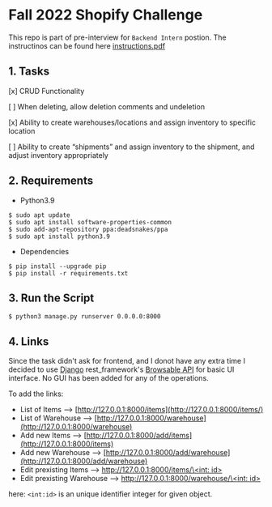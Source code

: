 # Fall 2022 Shopify Challenge 
This repo is part of pre-interview for `Backend Intern` postion. The instructinos can be found here [instructions.pdf](doc/Fall2022-ShopifyDeveloperInternChallenge.pdf)

## 1. Tasks

[x] CRUD Functionality  

[ ] When deleting, allow deletion comments and undeletion  

[x] Ability to create warehouses/locations and assign inventory to specific location

[ ] Ability to create “shipments” and assign inventory to the shipment, and adjust inventory
appropriately

## 2. Requirements
- Python3.9 
```
$ sudo apt update
$ sudo apt install software-properties-common
$ sudo add-apt-repository ppa:deadsnakes/ppa
$ sudo apt install python3.9
```
- Dependencies
```
$ pip install --upgrade pip
$ pip install -r requirements.txt
```

## 3. Run the Script
```
$ python3 manage.py runserver 0.0.0.0:8000
```
## 4. Links
Since the task didn't ask for frontend, and I donot have any extra time I decided to use [Django](https://docs.djangoproject.com/en/4.0/) rest_framework's [Browsable API](https://www.django-rest-framework.org/topics/browsable-api/) for basic UI interface. No GUI has been added for any of the operations.

To add the links:
- List of Items --> [http://127.0.0.1:8000/items](http://127.0.0.1:8000/items/)
- List of Warehouse --> [http://127.0.0.1:8000/warehouse](http://127.0.0.1:8000/warehouse)
- Add new Items --> [http://127.0.0.1:8000/add/items](http://127.0.0.1:8000/items)
- Add new Warehouse --> [http://127.0.0.1:8000/add/warehouse](http://127.0.0.1:8000/add/warehouse)
- Edit prexisting Items --> [http://127.0.0.1:8000/items/\<int: id\>](http://127.0.0.1:8000/items/\<id\>)
-  Edit prexisting Warehouse --> [http://127.0.0.1:8000/warehouse/\<int: id\>](http://127.0.0.1:8000/warehouse/\<id\>)

here: `<int:id>` is an unique identifier integer for given object.

